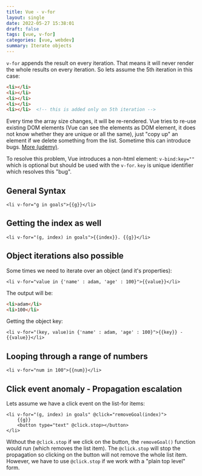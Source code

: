 ```yaml
---
title: Vue - v-for
layout: single
date: 2022-05-27 15:38:01
draft: false
tags: [vue, v-for]
categories: [vue, webdev]
summary: Iterate objects
---
```

`v-for` appends the result on every iteration. That means it will never render the whole results on every iteration. So lets assume the 5th iteration in this case:

```html
<li></li>
<li></li>
<li></li>
<li></li>
<li></li>  <!-- this is added only on 5th iteration -->
```
    
Every time the array size changes, it will be re-rendered. Vue tries to re-use existing DOM elements (Vue can see the elements as DOM element, it does not know whether they are unique or all the same), just "copy up" an element if we delete something from the list. Sometime this can introduce bugs. [More (udemy)](https://www.udemy.com/course/vuejs-2-the-complete-guide/learn/lecture/21463290#overview).

To resolve this problem, Vue introduces a non-html element: `v-bind:key=""` which is optional but should be used with the `v-for`. `key` is unique identifier which resolves this "bug".


## General Syntax

```vue
<li v-for="g in goals">{{g}}</li>
```

## Getting the index as well

```vue
<li v-for="(g, index) in goals">{{index}}. {{g}}</li>
```

## Object iterations also possible

Some times we need to iterate over an object (and it's properties):

```vue
<li v-for="value in {'name' : adam, 'age' : 100}">{{value}}</li>
```

The output will be:

```html
<li>adam</li>
<li>100</li>
```
    
Getting the object key:

```vue
<li v-for="(key, value)in {'name' : adam, 'age' : 100}">{{key}} - {{value}}</li>
```

## Looping through a range of numbers

```vue
<li v-for="num in 100">{{num}}</li>
```

## Click event anomaly - Propagation escalation

Lets assume we have a click event on the list-for items:

```vue
<li v-for="(g, index) in goals" @click="removeGoal(index)">
    {{g}}
    <button type="text" @click.stop></button>
</li>
```

Without the `@click.stop` if we click on the button, the `removeGoal()` function would run (which removes the list item). The `@click.stop` will stop the propagation so clicking on the button will not remove the whole list item. However, we have to use `@click.stop` if we work with a "plain top level" form.
